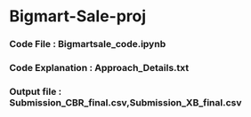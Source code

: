 # Bigmart-Sale-proj
### Code File : Bigmartsale_code.ipynb
### Code Explanation : Approach_Details.txt
### Output file : Submission_CBR_final.csv,Submission_XB_final.csv 



